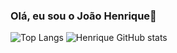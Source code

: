 ### Olá, eu sou o João Henrique👋

  <img src="https://github-readme-stats.vercel.app/api/top-langs/?username=HenriqueArgolo&layout=compact" alt="Top Langs" />         

<img src="https://github-readme-stats.vercel.app/api?username=HenriqueArgolo&show_icons=true&theme=dracula" alt="Henrique GitHub stats" />
